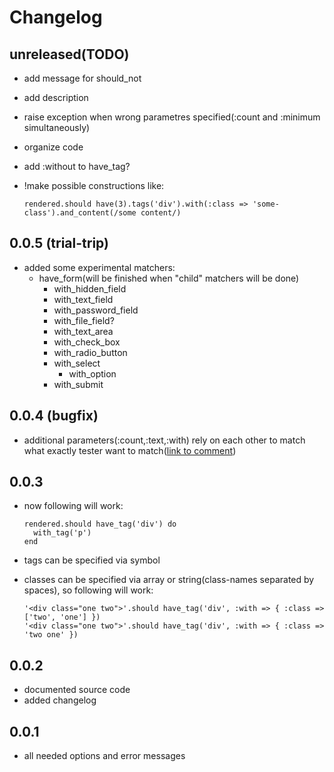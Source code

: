 Changelog
=========

unreleased(TODO)
----------------

* add message for should\_not
* add description
* raise exception when wrong parametres specified(:count and :minimum simultaneously)
* organize code
* add :without to have\_tag?
* !make possible constructions like:

      rendered.should have(3).tags('div').with(:class => 'some-class').and_content(/some content/)

0.0.5 (trial-trip)
----------------------

* added some experimental matchers:
  * have\_form(will be finished when "child" matchers will be done)
    * with\_hidden\_field
    * with\_text\_field
    * with\_password\_field
    * with\_file\_field?
    * with\_text\_area
    * with\_check\_box
    * with\_radio\_button
    * with\_select
      * with\_option
    * with\_submit

0.0.4 (bugfix)
--------------

* additional parameters(:count,:text,:with) rely on each other to match what exactly tester want to match([link to comment](https://github.com/kucaahbe/rspec2-rails-views-matchers/issues#issue/2/comment/848775))

0.0.3
-----

* now following will work:

      rendered.should have_tag('div') do
        with_tag('p')
      end

* tags can be specified via symbol
* classes can be specified via array or string(class-names separated by spaces), so following will work:

      '<div class="one two">'.should have_tag('div', :with => { :class => ['two', 'one'] })
      '<div class="one two">'.should have_tag('div', :with => { :class => 'two one' })

0.0.2
------

* documented source code
* added changelog

0.0.1
------

* all needed options and error messages
